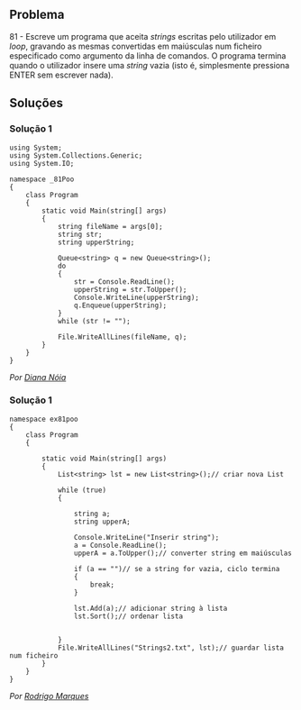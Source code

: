 ## Problema

81 - Escreve um programa que aceita _strings_ escritas pelo utilizador em
_loop_, gravando as mesmas convertidas em maiúsculas num ficheiro especificado
como argumento da linha de comandos. O programa termina quando o utilizador
insere uma _string_ vazia (isto é, simplesmente pressiona ENTER sem escrever
nada).

## Soluções

### Solução 1

```CSharp
using System;
using System.Collections.Generic;
using System.IO;

namespace _81Poo
{
    class Program
    {
        static void Main(string[] args)
        {
            string fileName = args[0];
            string str;
            string upperString;

            Queue<string> q = new Queue<string>();
            do
            {
                str = Console.ReadLine();
                upperString = str.ToUpper();
                Console.WriteLine(upperString);
                q.Enqueue(upperString);
            }
            while (str != "");

            File.WriteAllLines(fileName, q);
        }
    }
}
```

*Por [Diana Nóia](https://github.com/DianaNoia)*

### Solução 1

```CSharp
namespace ex81poo
{
    class Program
    {

        static void Main(string[] args)
        {
            List<string> lst = new List<string>();// criar nova List

            while (true)
            {

                string a;
                string upperA;

                Console.WriteLine("Inserir string");
                a = Console.ReadLine();
                upperA = a.ToUpper();// converter string em maiúsculas

                if (a == "")// se a string for vazia, ciclo termina
                {
                    break;
                }

                lst.Add(a);// adicionar string à lista
                lst.Sort();// ordenar lista

               
            }
            File.WriteAllLines("Strings2.txt", lst);// guardar lista num ficheiro 
        }
    }
}
```

*Por [Rodrigo Marques](https://github.com/RodrigoMarques23)*
